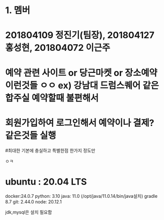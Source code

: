 # 1. 멤버
# 201804109 정진기(팀장), 201804127 홍성현, 201804072 이근주

# 예약 관련 사이트 or 당근마켓 or 장소예약 이런것들 ㅇㅇ ex) 강남대 드럼스퀘어 같은 합주실 예약할때 불편해서  
# 회원가입하여 로그인해서 예약이나 결제? 같은것들 실행

#최대한 기본에 충실하고 특별한점 한가지 정도만

ㅇㅋ
# ubuntu : 20.04 LTS
docker:24.0.7
python: 3.10
java: 11.0 (/opt/java/11.0.14/bin/java설치)
gradle 8.7
git: 2.44.0
node: 20.12.1

jdk,mysql은 설치 필요함

